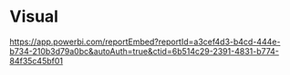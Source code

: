 # Visual

https://app.powerbi.com/reportEmbed?reportId=a3cef4d3-b4cd-444e-b734-210b3d79a0bc&autoAuth=true&ctid=6b514c29-2391-4831-b774-84f35c45bf01
